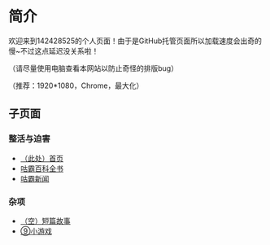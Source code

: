 # 简介
欢迎来到142428525的个人页面！由于是GitHub托管页面所以加载速度会出奇的慢~不过这点延迟没关系啦！

（请尽量使用电脑查看本网站以防止奇怪的排版bug）

（推荐：1920*1080，Chrome，最大化）

## 子页面
### 整活与迫害
- [（此处）首页](https://142428525.github.io/index)
- [咕霸百科全书](https://142428525.github.io/MGE/index)
- [咕霸新闻](https://142428525.github.io/news)
### 杂项
- [（空）短篇故事](https://142428525.github.io/short_story)
- [⑨小游戏](https://142428525.github.io/chiruno)
